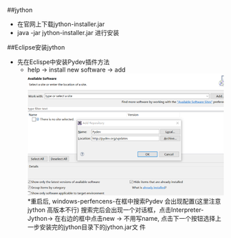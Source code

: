 ##jython
* 在官网上下载jython-installer.jar
* java -jar jython-installer.jar 进行安装

##Eclipse安装jython
* 先在Eclispe中安装Pydev插件方法
  * help -> install new software -> add 
   ![iamge](jython.png)
  *重启后, windows-perfencens-在框中搜索Pydev 会出现配置(这里注意jython 高版本不行)
   搜索完后会出现一个对话框，点击Interpreter-Jython-> 在右边的框中点击new -> 不用写name, 点击下一个按钮选择上一步安装完的jython目录下的jython.jar文  件
   
  
  
  
